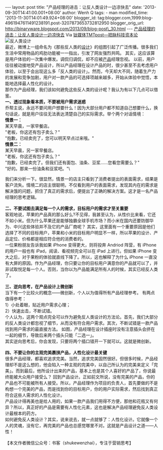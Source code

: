 --- layout: post title: "产品经理的进击：让反人类设计一边凉快去" date:
'2013-09-30T14:41:00.001+08:00' author: Wenh Q tags: - man
modified\_time: '2013-11-30T14:01:49.924+08:00' blogger\_id:
tag:blogger.com,1999:blog-4961947611491238191.post-3207873653732812950
blogger\_orig\_url:
http://binaryware.blogspot.com/2013/09/blog-post\_30.html ---
[产品经理的进击：让反人类设计一边凉快去](http://www.tmtpost.com/67728.html)
Via [钛媒体TMTpost—把脉科技资本论](http://www.tmtpost.com/)
![反人类设计](http://www.tmtpost.com/wp-content/uploads/2013/09/138046153354.jpg "反人类设计")\
最近，微博上一组命名为《那些反人类的[设计](http://www.tmtpost.com/tag/%E8%AE%BE%E8%AE%A1 "查看 设计 中的全部文章")》的组图引起了广泛传播。很多我们生活中常用物品的鸡肋功能被一一指出，引发了网友强烈共鸣。
其实，这应该算是用户体验的一次集中爆发。调侃归调侃，却不应被[产品](http://www.tmtpost.com/tag/%E4%BA%A7%E5%93%81 "查看 产品 中的全部文章")经理忽视。
以前，用户往往被动接地受产品设计，所以产品经理在设计产品的时，很少甚至不去考虑用户体验，以至于会出现这么多「反人类的设计」。然而，今天却大不同，随着生产力的发展和竞争加剧，用户对一款产品的可选择项越来越多，开始从体验中觉悟，本能地选择最人性化的设计。\
那作为产品经理，我们该如何避免这些反人类的设计呢？我认为有以下几点可以借鉴。\
**一、透过现象看本质，不要被用户需求迷惑**\
乔帮主说，永远不要问用户想要什么！因为大部分用户都不知道自己想要什么，换句话说，就是用户往往无法表达清楚自己的实际需求。举个两个对话情境：\
**情景一：**\
某天早晨，一家早餐店。\
"老板，你这还有包子卖么？"\
"抱歉，已经卖完了，您可以明天早点过来哦。"\
**情景二：**\
某天早晨，另一家早餐店。\
"老板，你这还有包子卖么？"\
"抱歉，已经卖完了。但我们还有面包、油条、豆浆……您看您需要么？"\
"好的。那来一份油条和豆浆吧。"\

我们来分析一下。很显然，情景一的店主只看到了消费者提出的表面需求，结果是客户流失。情境二的店主很聪明，不仅看到用户的表面需求，发现其内在的需求是解决饿的问题，抓住了真正的需求后，便提出了正确的解决方案。这才是一名产品经理的思考逻辑。\
\
**二、不要试图去满足每一个人的需求，目标用户的需求才至关重要**\
客观地说，苹果的产品真的那么好么?不见得，我甚至认为，从性价比来看，它还不如小米。但为什么苹果还是能够独霸全球手机市场？而小米在国内还要防御华为、中兴这些体验并不及它的产品厂商呢？
其实，这里面有一个重要原因是他们选择了不同的目标用户，苹果和小米的目标用户明显不一样，所以苹果的设计、产品定位、价格都是相应符合他的消费者的。\
一位果粉朋友告诉我如果 iPhone 变得更大，则将投奔 Andriod 阵营，有 iPhone
的用户一般也有 iPad，阅读、看视频完全可以在 iPad 上进行。但如果 iPhone
变大之后，对于果粉的体验就直线下降了。所以，这也解释了为什么 iPhone
一直没有大屏的原因。作为产品经理，你只要让你的目标用户满意你的产品就可以了，并非试取悦足每一个人。否则，当你以为产品能满足所有人的时候，其实已经反人类了。\
\
**三、逆向思考，在产品设计上微创新**\
当下有一个比较火的概念——微创新，个人以为值得所有产品经理参考。
有两点值得参考：\
1）小处着眼，贴近用户需求心理；\
2）快速出击，不断试错。\
个人认为，这两个观点完全可以作为避免反人类设计的方法论。首先，我们大部分的反人类设计都忽视了细节，从而没有符合用户需求。其次，不断试错是一款产品找到用户需求的最直接方法。
如图，产品经理在设计插座时没有注意插头会挤在一起的细节，导致后来两个插头只能「二选一」。\
其实逆向思考后，你会发现，只要将两个插口错开一下就可以。这就是微创新。\
\
**四、不要让你的主观完美裹挟产品，人性化设计最关键**\
很多产品经理，都喜欢追求完美。当然，追求完美固然很好。但很多时候，产品经理却不是这么想的，他会陷入一种主观的完美中，以自己所认为的完美来定义「完美」。而到最后，他所设计出来的产品，基本上也是其个人喜好的产品了，你说最终能被大众用户接受么？
回到产品设计。正如前文所说，没有完美的产品，你的产品也不可能被所有人接受。所以，产品经理作为项目的负责人，首先要做的不是构想一个完美的产品，而是找到你的目标用户，你的用户实际需求，然后找到真正符合这些人需求的人性化设计。\
产品设计得再美也是给人用的，如果一款产品我们用得不方便，那他和花瓶又有何异？所以，真正好的产品是需要有人性化元素，这也是解决产品经理避免反人类设计最根本的药方。\
如何避免反人类设计？其实，说来说去，就一点就够了：人性化设计。它就像一个人的灵魂，没有它，再完美的产品也总感觉哪里不对。这就是产品设计之道——人性！\
\
【本文作者微信公众号：书客（shukewenzhai），专注于营销思考】
